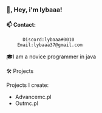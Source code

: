 ###  👋, Hey, i'm lybaaa! 
#### 📫 Contact:
  
          Discord:lybaaa#0010
        Email:lybaaa37@gmail.com

🎓I am a novice programmer in java

🛠 Projects 

Projects I create:
- Advancemc.pl
- Outmc.pl









